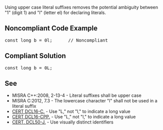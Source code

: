 Using upper case literal suffixes removes the potential ambiguity between "1" (digit 1) and "l" (letter el) for declaring literals.

## Noncompliant Code Example

<pre>
const long b = 0l;      // Noncompliant
</pre>

## Compliant Solution

<pre>
const long b = 0L;
</pre>

## See

*   MISRA C++:2008, 2-13-4 - Literal suffixes shall be upper case
*   MISRA C:2012, 7.3 - The lowercase character "l" shall not be used in a literal suffix
*   [CERT DCL16-C.](https://www.securecoding.cert.org/confluence/x/koAtAQ) - Use "L," not "l," to indicate a long value
*   [CERT DCL16-CPP.](https://www.securecoding.cert.org/confluence/x/n4AtAQ) - Use "L," not "l," to indicate a long value
*   [CERT, DCL50-J.](https://www.securecoding.cert.org/confluence/x/hYClBg) - Use visually distinct identifiers